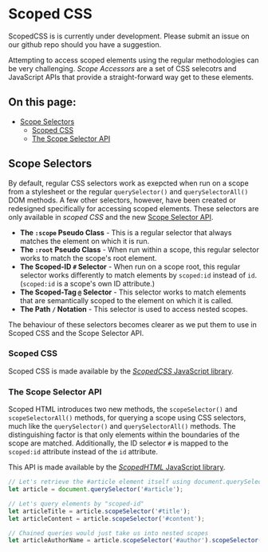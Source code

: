 # Scoped CSS

ScopedCSS is is currently under development. Please submit an issue on our github repo should you have a suggestion.

Attempting to access scoped elements using the regular methodologies can be very challenging. _Scope Accessors_ are a set of CSS selecotrs and JavaScript APIs that provide a straight-forward way get to these elements.

## On this page:

* [Scope Selectors](scoped-css.md#scope-selectors)
  * [Scoped CSS](scoped-css.md#scoped-css)
  * [The Scope Selector API](scoped-css.md#the-scope-selector-api)

## Scope Selectors

By default, regular CSS selectors work as exepcted when run on a scope from a stylesheet or the regular `querySelector()` and `querySelectorAll()` DOM methods. A few other selectors, however, have been created or redesigned specifically for accessing scoped elements. These selectors are only available in _scoped CSS_ and the new [Scope Selector API](scoped-css.md#the-scope-selector-api).

* **The `:scope` Pseudo Class** - This is a regular selector that always matches the element on which it is run.
* **The `:root` Pseudo Class** - When run within a scope, this regular selector works to match the scope's root element.
* **The Scoped-ID `#` Selector** - When run on a scope root, this regular selector works differently to match elements by `scoped:id` instead of `id`. \(`scoped:id` is a scope's own ID attribute.\)
* **The Scoped-Tag `@` Selector** - This selector works to match elements that are semantically scoped to the element on which it is called.
* **The Path `/` Notation** - This selector is used to access nested scopes.

The behaviour of these selectors becomes clearer as we put them to use in Scoped CSS and the Scope Selector API.

### Scoped CSS

Scoped CSS is made available by the [_ScopedCSS_ JavaScript library](../chtml-guide/installation.md).

### The Scope Selector API

Scoped HTML introduces two new methods, the `scopeSelector()` and `scopeSelectorAll()` methods, for querying a scope using CSS selectors, much like the `querySelector()` and `querySelectorAll()` methods. The distinguishing factor is that only elements within the boundaries of the scope are matched. Additionally, the ID selector `#` is mapped to the `scoped:id` attribute instead of the `id` attribute.

This API is made available by the [_ScopedHTML_ JavaScript library](../chtml-guide/installation.md).

```javascript
// Let's retrieve the #article element itself using document.querySelector()
let article = document.querySelector('#article');

// Let's query elements by "scoped-id"
let articleTitle = article.scopeSelector('#title');
let articleContent = article.scopeSelector('#content');

// Chained queries would just take us into nested scopes
let articleAuthorName = article.scopeSelector('#author').scopeSelector('#name');
```

